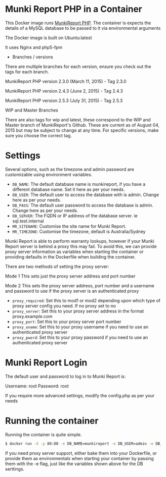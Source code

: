 Munki Report PHP in a Container
=============

This Docker image runs [MunkiReport PHP](https://github.com/munkireport/munkireport-php).
The container is expects the details of a MySQL database to be passed to it via environmental arguments

The Docker image is built on Ubuntu:latest

It uses Nginx and php5-fpm

* Branches / versions

There are multiple branches for each version, ensure you check out the tags for each branch.

MunkiReport PHP version 2.3.0 (March 11, 2015) - Tag 2.3.0

MunkiReport PHP version 2.4.3 (June 2, 2015) - Tag 2.4.3

MunkiReport PHP version 2.5.3 (July 31, 2015) - Tag 2.5.3

WIP and Master Branches

There are also tags for wip and latest, these correspond to the WIP and Master branch of MunkiReport's Github.
These are current as of August 04, 2015 but may be subject to change at any time. For specific versions, make sure you
choose the correct tag.


# Settings

Several options, such as the timezone and admin password are customizable using environment variables.

* ``DB_NAME``: The default database name is munkireport, if you have a different database name. Set it here as per your needs.
* ``DB_USER``: The default user to access the database with is admin. Change here as per your needs.
* ``DB_PASS``: The default user password to access the database is admin. Change here as per your needs.
* ``DB_SERVER``: The FQDN or IP address of the database server. ie sql.test.internal
* ``MR_SITENAME``: Customise the site name for Munki Report.
* ``MR_TIMEZONE``: Customise the timezone, default is Australia/Sydney

Munki Report is able to perform warranty lookups, however if your Munki Report server is behind a proxy this may fail.
To avoid this, we can provide proxy server information as variables when starting the container or providing defaults
in the Dockerfile when building the container.

There are two methods of setting the proxy server:

Mode 1
This sets just the proxy server address and port number

Mode 2
This sets the proxy server address, port number and a username and password to use if the proxy server is an authenticated proxy

* ``proxy_required``: Set this to mod1 or mod2 depending upon which type of proxy server config you need. If no proxy set to no
* ``proxy_server``: Set this to your proxy server address in the format proxy.example.com
* ``proxy_port``: Set this to your proxy server port number
* ``proxy_uname``: Set this to your proxy username if you need to use an authenticated proxy server
* ``proxy_pword``: Set this to your proxy password if you need to use an authenticated proxy server


# Munki Report Login

The default user and password to log in to Munki Report is:

Username: root
Password: root

If you require more advanced settings, modify the config.php as per your needs

# Running the container

Running the container is quite simple.

```bash
$ docker run -d -p 80:80 -e DB_NAME=munkireport -e DB_USER=admin -e DB_PASS=admin -e DB_SERVER=mysql.test.internal -e MR_SITENAME=MunkiReport-MyCompany -e MR_TIMEZONE=Australia/Sydney --name munkireport_webapp hunty1/munkireport-docker
```

If you need proxy server support, either bake them into your Dockerfile, or provide them as environmentals when starting your container
by passing them with the -e flag, just like the variables shown above for the DB serttings.